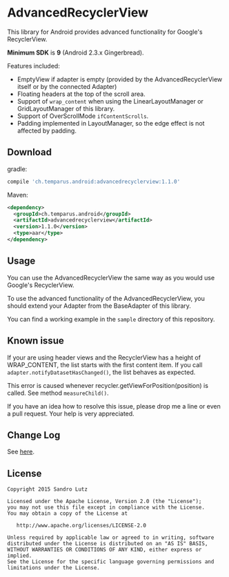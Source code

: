 AdvancedRecyclerView
====================

This library for Android provides advanced functionality for Google's RecyclerView.

**Minimum SDK** is **9** (Android 2.3.x Gingerbread).

Features included:

- EmptyView if adapter is empty (provided by the AdvancedRecyclerView itself or by the connected Adapter)
- Floating headers at the top of the scroll area.
- Support of ```wrap_content``` when using the LinearLayoutManager or GridLayoutManager of this library.
- Support of OverScrollMode ```ifContentScrolls```.
- Padding implemented in LayoutManager, so the edge effect is not affected by padding.

## Download

gradle:

```groovy
compile 'ch.temparus.android:advancedrecyclerview:1.1.0'
```

Maven:
```xml
<dependency>
  <groupId>ch.temparus.android</groupId>
  <artifactId>advancedrecyclerview</artifactId>
  <version>1.1.0</version>
  <type>aar</type>
</dependency>
```

## Usage

You can use the AdvancedRecyclerView the same way as you would use Google's RecyclerView.

To use the advanced functionality of the AdvancedRecyclerView, you should extend your Adapter from the BaseAdapter of this library.

You can find a working example in the ```sample``` directory of this repository.

## Known issue

If your are using header views and the RecyclerView has a height of WRAP_CONTENT, the list starts with the first content item. 
If you call ```adapter.notifyDatasetHasChanged()```, the list behaves as expected.

This error is caused whenever recycler.getViewForPosition(position) is called. See method ```measureChild()```.

If you have an idea how to resolve this issue, please drop me a line or even a pull request. Your help is very appreciated.

## Change Log

See [here](https://github.com/sandrolutz/AdvancedRecyclerView/blob/develop/CHANGELOG.md).

## License

    Copyright 2015 Sandro Lutz

    Licensed under the Apache License, Version 2.0 (the "License");
    you may not use this file except in compliance with the License.
    You may obtain a copy of the License at

       http://www.apache.org/licenses/LICENSE-2.0

    Unless required by applicable law or agreed to in writing, software
    distributed under the License is distributed on an "AS IS" BASIS,
    WITHOUT WARRANTIES OR CONDITIONS OF ANY KIND, either express or implied.
    See the License for the specific language governing permissions and
    limitations under the License.
